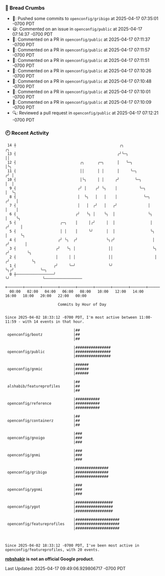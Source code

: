 ### 🍞 Bread Crumbs

 * 🚢: Pushed some commits to `openconfig/gribigo` at 2025-04-17 07:35:01 -0700 PDT
 * 😃: Commented on an issue in `openconfig/public` at 2025-04-17 07:14:37 -0700 PDT
 * 💬: Commented on a PR in  `openconfig/public` at 2025-04-17 07:11:37 -0700 PDT
 * 💬: Commented on a PR in  `openconfig/public` at 2025-04-17 07:11:57 -0700 PDT
 * 💬: Commented on a PR in  `openconfig/public` at 2025-04-17 07:11:51 -0700 PDT
 * 💬: Commented on a PR in  `openconfig/public` at 2025-04-17 07:10:26 -0700 PDT
 * 💬: Commented on a PR in  `openconfig/public` at 2025-04-17 07:10:48 -0700 PDT
 * 💬: Commented on a PR in  `openconfig/public` at 2025-04-17 07:10:01 -0700 PDT
 * 💬: Commented on a PR in  `openconfig/public` at 2025-04-17 07:10:09 -0700 PDT
 * 🔍: Reviewed a pull request in  `openconfig/public` at 2025-04-17 07:12:21 -0700 PDT

### 🕘 Recent Activity
```
 14 ┼                                               ╭╮                       ╭╮
 13 ┤                                              ╭╯╰─╮                     ││
 12 ┤                             ╭╮      ╭─╮      │   ╰─╮                   │╰╮
 11 ┤                             ││      │ │      │     ╰─╮                ╭╯ │
 10 ┤                             │╰╮     │ │     ╭╯       ╰─╮              │  │
  9 ┤                            ╭╯ │    ╭╯ ╰╮    │          ╰─╮            │  ╰╮
  8 ┤                            │  ╰╮   │   │    │            ╰─╮         ╭╯   │
  7 ┤                            │   │  ╭╯   │   ╭╯              │         │    │
  6 ┤                           ╭╯   ╰╮ │    ╰╮  │               ╰╮        │    ╰╮
  5 ┤                    ╭─╮    │     │╭╯     │  │                │       ╭╯     │
  5 ┤                    │ │    │     ╰╯      │  │                ╰╮      │      ╰╮
  4 ┤                   ╭╯ ╰╮  ╭╯             ╰╮╭╯                 │     ╭╯       │
  3 ┤                  ╭╯   ╰╮ │               ││                  ╰╮   ╭╯        ╰╮
  2 ┤                  │     │ │               ││                   │  ╭╯          ╰╮
  1 ┤                 ╭╯     ╰─╯               ╰╯                   ╰╮╭╯            ╰─╮
  0 ┼─────────────────╯                                              ╰╯               ╰─────────────────
    +───────+───────+───────+───────+───────+───────+───────+───────+───────+───────+───────+───────+────
  00:00   02:00   04:00   06:00   08:00   10:00   12:00   14:00   16:00   18:00   20:00   22:00   00:00   

						Commits by Hour of Day


Since 2025-04-02 18:33:12 -0700 PDT, I'm most active between 11:00-11:59 - with 14 events in that hour.

```



```
                               |##
 openconfig/bootz              |##
                               |##

                               |################
 openconfig/public             |################
                               |################

                               |######
 openconfig/gnmic              |######
                               |######

                               |##
 alshabib/featureprofiles      |##
                               |##

                               |###########
 openconfig/reference          |###########
                               |###########

                               |##
 openconfig/containerz         |##
                               |##

                               |###
 openconfig/gnoigo             |###
                               |###

                               |###
 openconfig/gnmi               |###
                               |###

                               |###############
 openconfig/gribigo            |###############
                               |###############

                               |###
 openconfig/ygnmi              |###
                               |###

                               |#################
 openconfig/ygot               |#################
                               |#################

                               |####################
 openconfig/featureprofiles    |####################
                               |####################



Since 2025-04-02 18:33:12 -0700 PDT, I've been most active in openconfig/featureprofiles, with 20 events.

```
**[robshakir](mailto:robjs@google.com) is not an official Google product.**  


Last Updated: 2025-04-17 09:49:06.929806717 -0700 PDT
